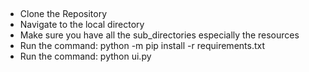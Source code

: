 ##

- Clone the Repository
- Navigate to the local directory
- Make sure you have all the sub_directories especially the resources
- Run the command: python -m pip install -r requirements.txt
- Run the command: python ui.py
